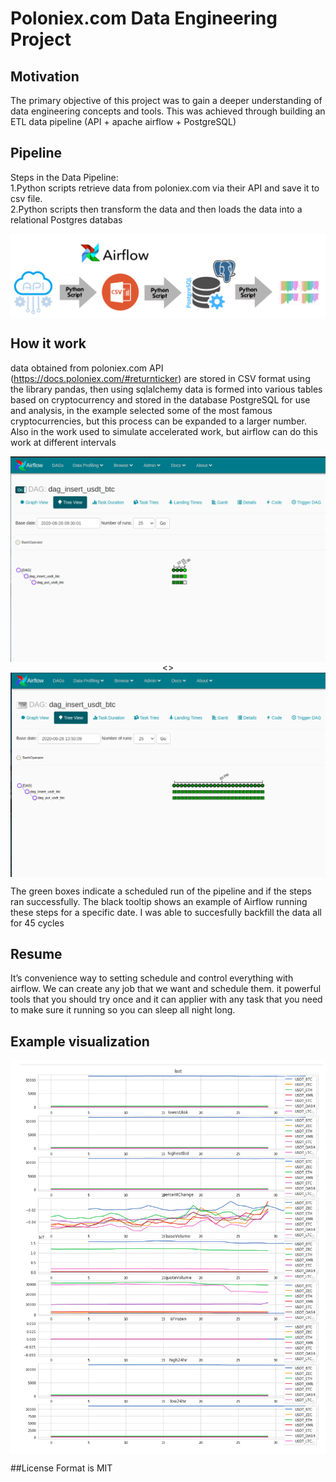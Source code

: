 # Poloniex.com Data Engineering Project

## Motivation
The primary objective of this project was to gain a deeper understanding of 
data engineering concepts and tools. This was achieved through building an 
ETL data pipeline (API + apache airflow + PostgreSQL)

## Pipeline

Steps in the Data Pipeline:     
1.Python scripts retrieve data from poloniex.com via their API and save 
it to csv file.     
2.Python scripts then transform the data and then loads the data into a relational Postgres databas


<div align="center">
    <img align="center" src="https://github.com/Vitalii36//Data_engineering_cryptocurrencies/blob/master/img/Schema.png?raw=true">
</div> 

## How it work

data obtained from poloniex.com API (https://docs.poloniex.com/#returnticker) 
are stored in CSV format using the library pandas, then using sqlalchemy data 
is formed into various tables based on cryptocurrency and stored in the database
 PostgreSQL for use and analysis, in the example selected some of the most famous 
 cryptocurrencies, but this process can be expanded to a larger number. 
 Also in the work used to simulate accelerated work, but airflow can do this
  work at different intervals

<div align="center">
    <img align="center" src="https://github.com/Vitalii36//Data_engineering_cryptocurrencies/blob/master/img/img_3.png?raw=true">
    <>
    <img align="center" src="https://github.com/Vitalii36//Data_engineering_cryptocurrencies/blob/master/img/img_4.png?raw=true">
</div> 

The green boxes indicate a scheduled run of the pipeline and if the steps ran 
successfully. The black tooltip shows an example of Airflow running these steps 
for a specific date. I was able to succesfully backfill the data all for 45 cycles

## Resume
It’s convenience way to setting schedule and control everything with airflow.
 We can create any job that we want and schedule them. it powerful tools that 
 you should try once and it can applier with any task that you need to make sure
  it running so you can sleep all night long.
  
## Example visualization

<div align="center">
    <img align="center" src="https://github.com/Vitalii36//Data_engineering_cryptocurrencies/blob/master/img/Example1.png?raw=true">
</div> 
    
##License
Format is MIT

